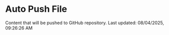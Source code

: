 # Auto Push File

Content that will be pushed to GitHub repository.
Last updated: 08/04/2025, 09:26:26 AM